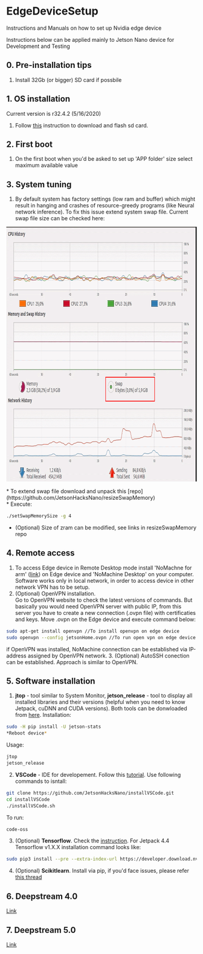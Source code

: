 # EdgeDeviceSetup
Instructions and Manuals on how to set up Nvidia edge device<br>

Instructions below can be applied mainly to Jetson Nano device for Development and Testing<br>

## 0. Pre-installation tips

1. Install 32Gb (or bigger) SD card if possbile

## 1. OS installation
Current version is r32.4.2 (5/16/2020)

1. Follow [this](https://developer.nvidia.com/embedded/learn/get-started-jetson-nano-devkit#write) instruction to download and flash sd card.

## 2. First boot

1. On the first boot when you'd be asked to set up 'APP folder' size select maximum available value

## 3. System tuning

1. By default system has factory settings (low ram and buffer) which might result in hanging and crashes of resource-greedy programs (like Neural network inference). To fix this issue extend system swap file. Current swap file size can be checked here:
<p align="center">
  <img src="images/01_swapSize.png" height="672" width="947" title="swap size"/>
</p>
* To extend swap file download and unpack this [repo](https://github.com/JetsonHacksNano/resizeSwapMemory) <br>
* Execute:

```sh
./setSwapMemorySize -g 4
```

* (Optional) Size of zram can be modified, see links in resizeSwapMemory repo<br>

## 4. Remote access

1. To access Edge device in Remote Desktop mode install 'NoMachne for arm' ([link](https://www.nomachine.com/download/linux&id=30&s=ARM)) on Edge device and 'NoMachine Desktop' on your computer. Software works only in local network, in order to access device in other network VPN has to be setup.
2. (Optional) OpenVPN installation.<br>
Go to OpenVPN website to check the latest versions of commands. But basically you would need OpenVPN server with public IP, from this server you have to create a new connection (.ovpn file) with certificaties and keys. Move .ovpn on the Edge device and execute command below:

```sh
sudo apt-get install openvpn //To install openvpn on edge device
sudo openvpn --config jetsonHome.ovpn //To run open vpn on edge device
```

if OpenVPN was installed, NoMachine connection can be established via IP-address assigned by OpenVPN network.
3. (Optional) AutoSSH conection can be established. Approach is similar to OpenVPN.

## 5. Software installation

1. **jtop** - tool similar to System Monitor, **jetson_release** - tool to display all installed libraries and their versions (helpful when you need to know Jetpack, cuDNN and CUDA versions). Both tools can be donwloaded from [here](https://github.com/rbonghi/jetson_stats). Installation:

```sh
sudo -H pip install -U jetson-stats
*Reboot device*
```

Usage:

```sh
jtop
jetson_release
```

2. **VSCode** - IDE for developement. Follow this [tutorial](https://www.jetsonhacks.com/2019/10/01/jetson-nano-visual-studio-code-python/). Use following commands to isntall:

```sh
git clone https://github.com/JetsonHacksNano/installVSCode.git
cd installVSCode
./installVSCode.sh
```

To run:

```sh
code-oss
```

3. (Optional) **Tensorflow**. Check the [instruction](https://docs.nvidia.com/deeplearning/frameworks/install-tf-jetson-platform/index.html). For Jetpack 4.4 Tensorflow v1.X.X installation command looks like:

```sh
sudo pip3 install --pre --extra-index-url https://developer.download.nvidia.com/compute/redist/jp/v44 ‘tensorflow<2’
```

4. (Optional) **Scikitlearn**. Install via pip, if you'd face issues, please refer [this thread](https://stackoverflow.com/questions/60448903/cannot-install-scikit-learn-on-jetson-nano)

## 6. Deepstream 4.0

[Link](https://github.com/ReconAI/EdgeDeviceSetup/tree/master/deepstream40)

## 7. Deepstream 5.0

[Link](https://github.com/ReconAI/EdgeDeviceSetup/tree/master/deepstream50)